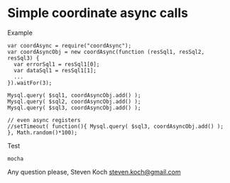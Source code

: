 # Simple coordinate async calls



Example
	
	var coordAsync = require("coordAsync");
	var coordAsyncObj = new coordAsync(function (resSql1, resSql2, resSql3) {
      var errorSql1 = resSql1[0];
      var dataSql1 = resSql1[1];
      ...
    }).waitFor(3);

    Mysql.query( $sql1, coordAsyncObj.add() );
    Mysql.query( $sql2, coordAsyncObj.add() );
    Mysql.query( $sql3, coordAsyncObj.add() );

    // even async registers
    //setTimeout( function(){ Mysql.query( $sql3, coordAsyncObj.add() ); }, Math.random()*100);


Test
	
	mocha

Any question please, Steven Koch <steven.koch@gmail.com>
